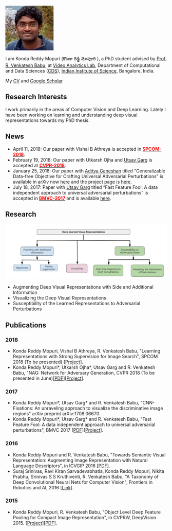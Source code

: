 ![](./images/kreddy_thumb.jpg)

I am Konda Reddy Mopuri (కొండా రెడ్డి మోపూరి ), a PhD student advised by [Prof. R. Venkatesh Babu](http://www.serc.iisc.ernet.in/~venky/), at [Video Analytics Lab](http://val.serc.iisc.ernet.in/), Department of Computational and Data Sciences ([CDS](http://cds.iisc.ac.in/)), [Indian Institute of Science](http://iisc.ac.in), Bangalore, India.

My [CV](https://drive.google.com/file/d/0B03bwxgziaQydko0dmRFSkNxblE/view?usp=sharing) and [Google Scholar](https://scholar.google.com/citations?hl=en&user=OCZ2vIYAAAAJ)
## Research Interests
I work primarily in the areas of Computer Vision and Deep Learning. Lately I have been working on learning and understanding deep visual representations towards my PhD thesis.

## News


- April 11, 2018: Our paper with Vishal B Athreya is accepted in **[<span style="color:red">SPCOM-2018</span>](http://ece.iisc.ernet.in/~spcom/2018/)**.
- February 19, 2018: Our paper with Utkarsh Ojha and [Utsav Garg](https://utsavgarg.github.io/) is accepted at **[<span style="color:red">CVPR-2018</span>](http://cvpr2018.thecvf.com)**.
- January 25, 2018: Our paper with [Aditya Ganeshan](https://www.linkedin.com/in/aditya-ganeshan-68341bb9/) titled "Generalizable Data-free Objective for Crafting Universal Adversarial Perturbations" is available in arXiv now [here](https://arxiv.org/abs/1801.08092) and the project page is [here](https://val-iisc.github.io/GD-UAP/).
- July 18, 2017: Paper with [Utsav Garg](https://utsavgarg.github.io/) titled “Fast Feature Fool: A data independent approach to universal adversarial perturbations” is accepted in **[<span style="color:red">BMVC-2017</span>](https://bmvc2017.london)** and is available [here](https://arxiv.org/abs/1707.05572).

## Research
![](./images/research-april-2018.png)

- Augmenting Deep Visual Representations with Side and Additional Information
- Visualizing the Deep Visual Representations
- Susceptibility of the Learned Representations to Adversarial Perturbations

## Publications

### 2018

- Konda Reddy Mopuri, Vishal B Athreya, R. Venkatesh Babu, "Learning Representations with Strong Supervision for Image Search", SPCOM 2018 (To be presented) [[Project](https://github.com/mopurikreddy/strong-supervision)].
- Konda Reddy Mopuri*, Utkarsh Ojha*, Utsav Garg and R. Venkatesh Babu, "NAG: Network for Adversary Generation, CVPR 2018 (To be presented in June)[[PDF](https://arxiv.org/abs/1712.03390)][[Project](http://val.serc.iisc.ernet.in/nag/)].

### 2017

- Konda Reddy Mopuri*, Utsav Garg* and R. Venkatesh Babu, "CNN-Fixations: An unraveling approach to visualize the discriminative image regions" arXiv preprint arXiv:1708.06670.
- Konda Reddy Mopuri*, Utsav Garg* and R. Venkatesh Babu, "Fast Feature Fool: A data independent approach to universal adversarial perturbations", BMVC 2017 [[PDF](https://arxiv.org/abs/1707.05572)][[Project](https://github.com/utsavgarg/fast-feature-fool)].

### 2016


- Konda Reddy Mopuri and R. Venkatesh Babu, "Towards Semantic Visual Representation: Augmenting Image Representation with Natural Language Descriptors", in ICVGIP 2016 [[PDF](http://delivery.acm.org/10.1145/3020000/3010010/a64-mopuri.pdf?ip=14.139.128.14&id=3010010&acc=ACTIVE%20SERVICE&key=045416EF4DDA69D9%2EDB7584019D0D7099%2E4D4702B0C3E38B35%2E4D4702B0C3E38B35&__acm__=1524563025_f2212122c0e205378dcb9c3bee0d6cff)].
- Suraj Srinivas, Ravi Kiran Sarvadevabhatla, Konda Reddy Mopuri, Nikita Prabhu, Srinivas S S Kruthiventi, R. Venkatesh Babu, "A Taxonomy of Deep Convolutional Neural Nets for Computer Vision", Frontiers in Robotics and AI, 2016 [[Link](http://journal.frontiersin.org/article/10.3389/frobt.2015.00036/full)].

### 2015

- Konda Reddy Mopuri, R. Venkatesh Babu, "Object Level Deep Feature Pooling for Compact Image Representation", in CVPRW, DeepVision 2015. [[Project](https://sites.google.com/site/kreddymopuri/research/oldf)][[PDF](http://www.cv-foundation.org/openaccess/content_cvpr_workshops_2015/W03/papers/Mopuri_Object_Level_Deep_2015_CVPR_paper.pdf)].
